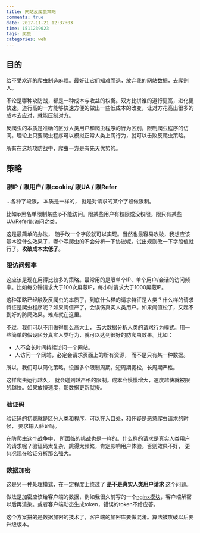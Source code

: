 ```yaml
---
title: 网站反爬虫策略
comments: true
date: 2017-11-21 12:37:03
time: 1511239023
tags: 爬虫
categories: web
---
```



## 目的

给不受欢迎的爬虫制造麻烦。最好让它们知难而退，放弃我的网站数据，去爬别人。

不论是哪种攻防战，都是一种成本与收益的权衡。双方比拼谁的道行更高，进化更快速。道行高的一方能够快速方便的做出一些低成本的改变，让对方花高出很多的成本去应对，就能压制对方。

反爬虫的本质是准确的区分人类用户和爬虫程序的行为区别，限制爬虫程序的访问。理论上只要爬虫程序可以模拟正常人类上网行为，就可以击败反爬虫策略。

所有在这场攻防战中，爬虫一方是有先天优势的。




## 策略

### 限IP / 限用户/ 限cookie/ 限UA / 限Refer

…各种字段限， 本质是一样的， 就是对请求的某个字段做限制。

比如ip黑名单限制某些ip不能访问。限某些用户有权限或没权限。限只有某些UA/Refer能访问之类。

这是最简单的办法， 随手改一个字段就可以实现。当然也最容易攻破，我想应该基本没什么效果了，哪个写爬虫的不会分析一下协议呢。试出规则改一下字段值就行了。**攻破成本太低了**。



### 限访问频率

这应该是现在用得比较多的策略。最常用的是限单个IP、单个用户/会话的访问频率。比如每分钟请求大于100次屏蔽IP，每小时请求大于1000屏蔽IP。

这种策略已经触及反爬虫的本质了，到底什么样的请求特征是人类？什么样的请求特征是爬虫程序呢？如果阈值严了，会误伤真实人类用户。如果阈值松了，又起不到好的防爬效果。难点就在这里。

不过，我们可以不用做得那么高大上， 去大数据分析人类的请求行为模式。用一些简单的假设区分真实人类行为，就可以达到很好的防爬虫效果。比如：

- 人不会长时间持续访问一个网站。
- 人访问一个网站，必定会请求页面上的所有资源， 而不是只有某一种数据。

所以，我们可以简化策略，设置多个限制周期。短周期宽松，长周期严格。

这样爬虫运行越久， 就会碰到越严格的限制。成本会慢慢增大，速度越快就被限的越快。如果放慢速度，那数据更新就慢。



### 验证码

验证码的初衷就是区分人类和程序。可以在入口处，和怀疑是恶意爬虫请求的时候， 要求输入验证吗。

在防爬虫这个战争中， 所面临的挑战也是一样的。什么样的请求是真实人类用户的请求呢？验证码太复杂，跳得太频繁，肯定影响用户体验。否则效果不好， 更何况现在验证分析那么强大。



###  数据加密

这是另一种处理模式，在一定程度上绕过了 **是不是真实人类用户请求** 这个问题。

做法是加密应该给客户端的数据，例如我很久前写的一个[nginx模块](https://github.com/liuhengloveyou/ngx_http_rc4_filter_module)，客户端解密以后再渲染。或者客户端动态生成token，错误的token不给应答。

这个方案拼的是数据加密的技术了，客户端的加密库要做混淆。算法被攻破以后要升级版本。
